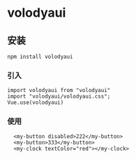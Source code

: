 # volodyaui

##  安装
```
npm install volodyaui
```

###  引入
```
import volodyaui from "volodyaui"
import "volodyaui/volodyaui.css";
Vue.use(volodyaui)
```

### 使用
```
  <my-button disabled>222</my-button>
  <my-button>333</my-button>
  <my-clock textColor="red"></my-clock>
```






